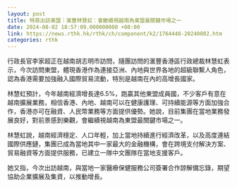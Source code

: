 ```yaml
---
layout: post
title: 特首出訪東盟｜滙豐林慧虹：會繼續視越南為東盟最關鍵市場之一
date: 2024-08-02 18:57:09.000000000 +08:00
link: https://news.rthk.hk/rthk/ch/component/k2/1764448-20240802.htm
categories: rthk
---
```


行政長官李家超正在越南胡志明市訪問，隨團訪問的滙豐香港區行政總裁林慧虹表示，今次訪問東盟，體現香港作為連接亞洲、內地與世界各地的超級聯繫人角色，認為香港需要加強融入國際貿易流動，特別是越南在內的高增長國家。

林慧虹預計，今年越南經濟增長達6.5%，跑贏其他東盟成員國，不少客戶有意在越南擴展業務，相信香港、內地、越南可以在健康護理、可持續能源等方面加強合作，香港亦可在融資、人民幣業務等方面提供優勢。她說，目前集團在當地業務發展良好，對前景感到樂觀，會繼續視越南為東盟最關鍵市場之一。

林慧虹說，越南經濟穩定、人口年輕，加上當地持續進行經濟改革，以及高度連結國際供應鏈，集團已成為當地其中一家最大的金融機構，會在跨境支付解決方案、貿易融資等方面提供服務，已建立一隊中文團隊在當地支援客戶。

她又指，今次出訪越南，與當地一家醫療保健服務公司簽署合作諒解備忘錄，期望協助企業擴展及集資，以推動增長。
